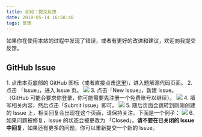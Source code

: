 ```yaml
---
title: 如何：提交反馈
date: 2018-05-14 16:58:48
tags: 反馈
---
```


如果你在使用本站的过程中发现了错误，或者有更好的改进和建议，欢迎向我提交反馈。

## GitHub Issue

1\. 点击本页底部的 GitHub 图标（或者直接点击[这里](https://github.com/ikesnowy/Algorithms-4th-Edition-in-Csharp))，进入题解源代码页面。
2\. 点击 「Issue」，进入 Issue 页。
![](./1.png)
3\. 点击「New Issue」，新建 Issue。（GitHub 可能会要求你登录，你可能需要先注册一个免费账号以继续）。
![](./2.png)
4\. 填写相关内容，然后点击「Submit Issue」即可。
![](./3.png)
5\. 随后页面会跳转到刚刚创建的 Issue 上，相关回复会出现在这个页面，请保持关注。下面是一个例子：
![](./4.png)
6\. 如果问题被修复，Issue 的状态会被更改为 「Closed」。**请不要在已关闭的 Issue 中回复**，如果还有更多的问题，你可以重新提交一个新的 Issue。